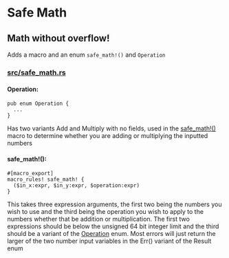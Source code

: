 # Safe Math
## Math without overflow!
Adds a macro and an enum ```safe_math!()``` and ```Operation```
### [src/safe_math.rs](https://github.com/XDDudeGuy/safe_math/blob/master/src/safe_operations.rs)
#### Operation:
```
pub enum Operation {
  ...
}
```
Has two variants Add and Multiply with no fields, used in the [safe_math!()](#safe_math) macro to determine whether you are adding or multiplying the inputted numbers
#### safe_math!():
```
#[macro_export]
macro_rules! safe_math! {
  ($in_x:expr, $in_y:expr, $operation:expr)
}
```
This takes three expression arguments, the first two being the numbers you wish to use and the third being the operation you wish to apply to the numbers whether that be addition or multiplication. The first two expressions should be below the unsigned 64 bit integer limit and the third should be a variant of the [Operation](#Operation) enum. Most errors will just return the larger of the two number input variables in the Err() variant of the Result enum

